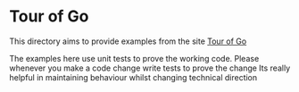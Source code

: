 
# Tour of Go

This directory aims to provide examples from the site [Tour of Go ](https://go.dev/tour/list)

The examples here use unit tests to prove the working code.
Please whenever you make a code change write tests to prove the change
Its really helpful in maintaining behaviour whilst changing technical direction

